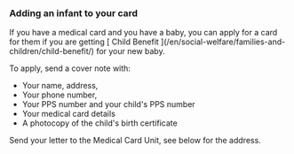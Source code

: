 ###  **Adding an infant to your card**

If you have a medical card and you have a baby, you can apply for a card for
them if you are getting [ Child Benefit ](/en/social-welfare/families-and-
children/child-benefit/) for your new baby.

To apply, send a cover note with:

  * Your name, address, 
  * Your phone number, 
  * Your PPS number and your child's PPS number 
  * Your medical card details 
  * A photocopy of the child's birth certificate 

Send your letter to the Medical Card Unit, see below for the address.
